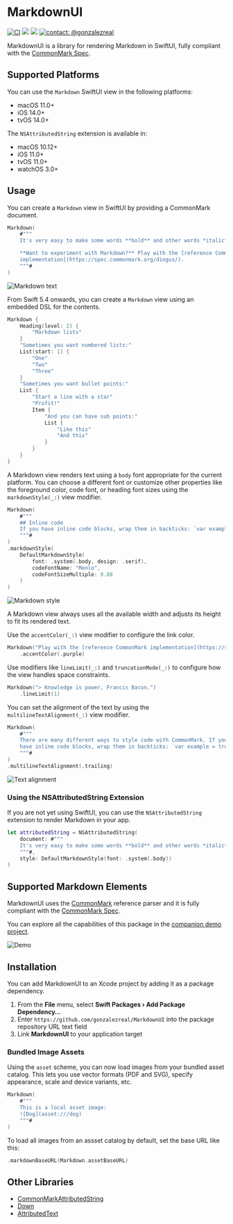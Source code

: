 # MarkdownUI
[![CI](https://github.com/gonzalezreal/MarkdownUI/workflows/CI/badge.svg)](https://github.com/gonzalezreal/MarkdownUI/actions?query=workflow%3ACI)
[![](https://img.shields.io/endpoint?url=https%3A%2F%2Fswiftpackageindex.com%2Fapi%2Fpackages%2Fgonzalezreal%2FMarkdownUI%2Fbadge%3Ftype%3Dswift-versions)](https://swiftpackageindex.com/gonzalezreal/MarkdownUI)
[![](https://img.shields.io/endpoint?url=https%3A%2F%2Fswiftpackageindex.com%2Fapi%2Fpackages%2Fgonzalezreal%2FMarkdownUI%2Fbadge%3Ftype%3Dplatforms)](https://swiftpackageindex.com/gonzalezreal/MarkdownUI)
[![contact: @gonzalezreal](https://img.shields.io/badge/contact-@gonzalezreal-blue.svg?style=flat)](https://twitter.com/gonzalezreal)

MarkdownUI is a library for rendering Markdown in SwiftUI, fully compliant with the [CommonMark Spec](https://spec.commonmark.org/current/).

## Supported Platforms

You can use the `Markdown` SwiftUI view in the following platforms:

* macOS 11.0+
* iOS 14.0+
* tvOS 14.0+

The `NSAttributedString` extension is available in: 

* macOS 10.12+
* iOS 11.0+
* tvOS 11.0+
* watchOS 3.0+

## Usage

You can create a `Markdown` view in SwiftUI by providing a CommonMark document.

```swift
Markdown(
    #"""
    It's very easy to make some words **bold** and other words *italic* with Markdown.

    **Want to experiment with Markdown?** Play with the [reference CommonMark
    implementation](https://spec.commonmark.org/dingus/).
    """#
)
```

![Markdown text](Screenshots/Text.png)

From Swift 5.4 onwards, you can create a `Markdown` view using an embedded DSL for the contents.

```swift
Markdown {
    Heading(level: 2) {
        "Markdown lists"
    }
    "Sometimes you want numbered lists:"
    List(start: 1) {
        "One"
        "Two"
        "Three"
    }
    "Sometimes you want bullet points:"
    List {
        "Start a line with a star"
        "Profit!"
        Item {
            "And you can have sub points:"
            List {
                "Like this"
                "And this"
            }
        }
    }
}
```

A Markdown view renders text using a `body` font appropriate for the current platform.
You can choose a different font or customize other properties like the foreground color,
code font, or heading font sizes using the `markdownStyle(_:)` view modifier.

```swift
Markdown(
    #"""
    ## Inline code
    If you have inline code blocks, wrap them in backticks: `var example = true`.
    """#
)
.markdownStyle(
    DefaultMarkdownStyle(
        font: .system(.body, design: .serif),
        codeFontName: "Menlo",
        codeFontSizeMultiple: 0.88
    )
)
```

![Markdown style](Screenshots/Style.png)

A Markdown view always uses all the available width and adjusts its height to fit its
rendered text.

Use the `accentColor(_:)` view modifier to configure the link color.

```swift
Markdown("Play with the [reference CommonMark implementation](https://spec.commonmark.org/dingus/).")
    .accentColor(.purple)
```

Use modifiers like `lineLimit(_:)`  and `truncationMode(_:)` to configure
how the view handles space constraints.

```swift
Markdown("> Knowledge is power, Francis Bacon.")
    .lineLimit(1)
```

You can set the alignment of the text by using the `multilineTextAlignment(_:)` view modifier.

```swift
Markdown(
    #"""
    There are many different ways to style code with CommonMark. If you
    have inline code blocks, wrap them in backticks: `var example = true`.
    """#
)
.multilineTextAlignment(.trailing)
```

![Text alignment](Screenshots/TextAlignment.png)

### Using the NSAttributedString Extension
If you are not yet using SwiftUI, you can use the `NSAttributedString` extension to render Markdown in your app.

```swift
let attributedString = NSAttributedString(
    document: #"""
    It's very easy to make some words **bold** and other words *italic* with Markdown.
    """#,
    style: DefaultMarkdownStyle(font: .system(.body))
)
```

## Supported Markdown Elements
MarkdownUI uses the [CommonMark](https://github.com/commonmark/cmark) reference parser and it is fully compliant with the [CommonMark Spec](https://spec.commonmark.org/current/).

You can explore all the capabilities of this package in the [companion demo project](Examples/MarkdownUIDemo).

![Demo](Screenshots/Demo.png)

## Installation
You can add MarkdownUI to an Xcode project by adding it as a package dependency.
1. From the **File** menu, select **Swift Packages › Add Package Dependency…**
1. Enter `https://github.com/gonzalezreal/MarkdownUI` into the package repository URL text field
1. Link **MarkdownUI** to your application target

### Bundled Image Assets
Using the `asset` scheme, you can now load images from your bundled asset catalog. This lets you use vector formats (PDF and SVG), specify appearance, scale and device variants, etc.  

```swift
Markdown(
    #"""
    This is a local asset image:
    ![Dog](asset:///dog)    
    """#
)
```

To load all images from an assset catalog by default, set the base URL like this:

```swift
.markdownBaseURL(Markdown.assetBaseURL)
```

## Other Libraries
* [CommonMarkAttributedString](https://github.com/mattt/CommonMarkAttributedString)
* [Down](https://github.com/johnxnguyen/Down)
* [AttributedText](https://github.com/gonzalezreal/AttributedText)
